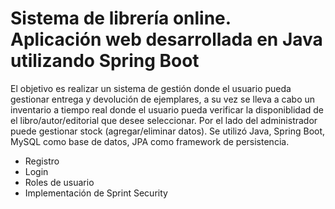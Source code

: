 # Sistema de librería online. Aplicación web desarrollada en Java utilizando Spring Boot

El objetivo es realizar un sistema de gestión donde el usuario pueda gestionar entrega y devolución de ejemplares, a su vez se lleva a cabo un inventario a tiempo real donde el usuario pueda verificar la disponiblidad de el libro/autor/editorial que desee seleccionar. Por el lado del administrador puede gestionar stock (agregar/eliminar datos). 
Se utilizó Java, Spring Boot, MySQL como base de datos, JPA como framework de persistencia.

- Registro
- Login
- Roles de usuario
- Implementación de Sprint Security
